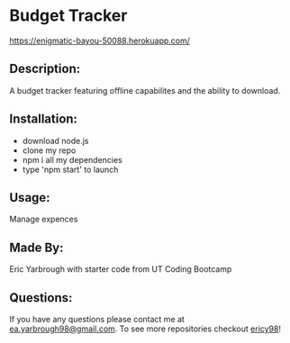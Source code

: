 # Budget Tracker 

https://enigmatic-bayou-50088.herokuapp.com/

## Description:
A budget tracker featuring offline capabilites and the ability to download. 

## Installation:
* download node.js
* clone my repo
* npm i all my dependencies
* type 'npm start' to launch

## Usage:
Manage expences

## Made By:
Eric Yarbrough with starter code from UT Coding Bootcamp

## Questions:
If you have any questions please contact me at ea.yarbrough98@gmail.com. To see more repositories checkout [ericy98](https://github.com/ericy98/)!
